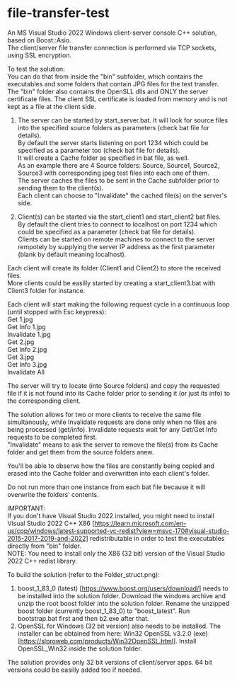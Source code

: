 # file-transfer-test

An MS Visual Studio 2022 Windows client-server console C++ solution, based on Boost::Asio.  
The client/server file transfer connection is performed via TCP sockets, using SSL encryption.  

To test the solution:  
You can do that from inside the "bin" subfolder, which contains the executables and some folders that contain JPG files for the test transfer.  
The "bin" folder also contains the OpenSLL dlls and ONLY the server certificate files. The client SSL certificate is loaded from memory and is not kept as a file at the client side.   

1. The server can be started by start_server.bat. It will look for source files into the specified source folders as parameters (check bat file for details).   
By default the server starts listening on port 1234 which could be specified as a parameter too (check bat file for details).   
It will create a Cache folder as specified in bat file, as well.   
As an example there are 4 Source folders: Source, Source1, Source2, Source3 with corresponding jpeg test files into each one of them.  
The server caches the files to be sent in the Cache subfolder prior to sending them to the client(s).  
Each client can choose to "Invalidate" the cached file(s) on the server's side.  
  
2. Client(s) can be started via the start_client1 and start_client2 bat files.  
By default the client tries to connect to localhost on port 1234 which could be specified as a parameter (check bat file for details).   
Clients can be started on remote machines to connect to the server rempotely by supplying the server IP address as the first parameter (blank by default meaning localhost).

Each client will create its folder (Client1 and Client2) to store the received files.  
More clients could be easilly started by creating a start_client3.bat with Client3 folder for instance.  
  
Each client will start making the following request cycle in a continuous loop (until stopped with Esc keypress):  
Get 1.jpg  
Get Info 1.jpg  
Invalidate 1.jpg  
Get 2.jpg  
Get Info 2.jpg  
Get 3.jpg  
Get Info 3.jpg  
Invalidate All  
  
The server will try to locate (into Source folders) and copy the requested file if it is not found into its Cache folder prior to sending it (or just its info) to the corresponding client.  
  
The solution allows for two or more clients to receive the same file simultanously, while Invalidate requests are done only when no files are being processed (get/info). Invalidate requests wait for any Get/Get Info requests to be completed first.   
"Invalidate" means to ask the server to remove the file(s) from its Cache folder and get them from the source folders anew.   
  
You'll be able to observe how the files are constantly being copied and erased into the Cache folder and overwritten into each client's folder.  
  
Do not run more than one instance from each bat file because it will overwrite the folders' contents.  
  
  
IMPORTANT:  
If you don't have Visual Studio 2022 installed, you might need to install Visual Studio 2022 C++ X86 [https://learn.microsoft.com/en-us/cpp/windows/latest-supported-vc-redist?view=msvc-170#visual-studio-2015-2017-2019-and-2022] redistributable in order to test the executables directly from "bin" folder.   
NOTE: You need to install only the X86 (32 bit) version of the Visual Studio 2022 C++ redist library.  
  
To build the solution (refer to the Folder_struct.png):  
1. boost_1_83_0 (latest) [https://www.boost.org/users/download/] needs to be installed into the solution folder. Download the windows archive and unzip the root boost folder into the solution folder. Rename the unzipped boost folder (currently boost_1_83_0) to "boost_latest". Run bootstrap.bat first and then b2.exe after that.  
2. OpenSSL for Windows (32 bit version) also needs to be installed. The installer can be obtained from here: Win32 OpenSSL v3.2.0 (exe) [https://slproweb.com/products/Win32OpenSSL.html]. Install OpenSSL_Win32 inside the solution folder.    
  
The solution provides only 32 bit versions of client/server apps. 64 bit versions could be easilly added too if needed.   
  
